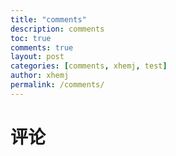 ```yaml
---
title: "comments"
description: comments
toc: true
comments: true
layout: post
categories: [comments, xhemj, test]
author: xhemj
permalink: /comments/
---
```

# 评论
